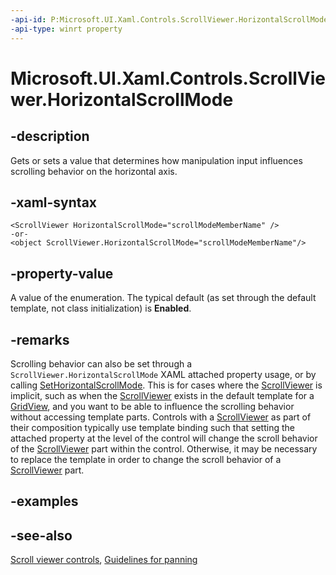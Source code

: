 ```yaml
---
-api-id: P:Microsoft.UI.Xaml.Controls.ScrollViewer.HorizontalScrollMode
-api-type: winrt property
---
```


<!-- Property syntax
public Windows.UI.Xaml.Controls.ScrollMode HorizontalScrollMode { get;  set; }
-->

# Microsoft.UI.Xaml.Controls.ScrollViewer.HorizontalScrollMode

## -description
Gets or sets a value that determines how manipulation input influences scrolling behavior on the horizontal axis.

## -xaml-syntax
```xaml
<ScrollViewer HorizontalScrollMode="scrollModeMemberName" />
-or-
<object ScrollViewer.HorizontalScrollMode="scrollModeMemberName"/>
```


## -property-value
A value of the enumeration. The typical default (as set through the default template, not class initialization) is **Enabled**.

## -remarks
Scrolling behavior can also be set through a `ScrollViewer.HorizontalScrollMode` XAML attached property usage, or by calling [SetHorizontalScrollMode](scrollviewer_sethorizontalscrollmode_463563719.md). This is for cases where the [ScrollViewer](scrollviewer.md) is implicit, such as when the [ScrollViewer](scrollviewer.md) exists in the default template for a [GridView](gridview.md), and you want to be able to influence the scrolling behavior without accessing template parts. Controls with a [ScrollViewer](scrollviewer.md) as part of their composition typically use template binding such that setting the attached property at the level of the control will change the scroll behavior of the [ScrollViewer](scrollviewer.md) part within the control. Otherwise, it may be necessary to replace the template in order to change the scroll behavior of a [ScrollViewer](scrollviewer.md) part.

## -examples

## -see-also

[Scroll viewer controls](/windows/apps/design/controls/scroll-controls), [Guidelines for panning](/windows/apps/design/input/guidelines-for-panning)
